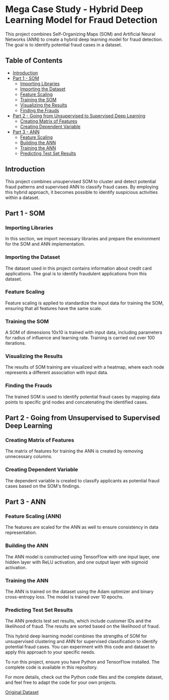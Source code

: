 # Mega Case Study - Hybrid Deep Learning Model for Fraud Detection

This project combines Self-Organizing Maps (SOM) and Artificial Neural Networks (ANN) to create a hybrid deep learning model for fraud detection. The goal is to identify potential fraud cases in a dataset.

## Table of Contents
- [Introduction](#introduction)
- [Part 1 - SOM](#part-1---som)
  - [Importing Libraries](#importing-libraries)
  - [Importing the Dataset](#importing-the-dataset)
  - [Feature Scaling](#feature-scaling)
  - [Training the SOM](#training-the-som)
  - [Visualizing the Results](#visualizing-the-results)
  - [Finding the Frauds](#finding-the-frauds)
- [Part 2 - Going from Unsupervised to Supervised Deep Learning](#part-2---going-from-unsupervised-to-supervised-deep-learning)
  - [Creating Matrix of Features](#creating-matrix-of-features)
  - [Creating Dependent Variable](#creating-dependent-variable)
- [Part 3 - ANN](#part-3---ann)
  - [Feature Scaling](#feature-scaling-ann)
  - [Building the ANN](#building-the-ann)
  - [Training the ANN](#training-the-ann)
  - [Predicting Test Set Results](#predicting-test-set-results)

## Introduction

This project combines unsupervised SOM to cluster and detect potential fraud patterns and supervised ANN to classify fraud cases. By employing this hybrid approach, it becomes possible to identify suspicious activities within a dataset.

## Part 1 - SOM

### Importing Libraries

In this section, we import necessary libraries and prepare the environment for the SOM and ANN implementation.

### Importing the Dataset

The dataset used in this project contains information about credit card applications. The goal is to identify fraudulent applications from this dataset.

### Feature Scaling

Feature scaling is applied to standardize the input data for training the SOM, ensuring that all features have the same scale.

### Training the SOM

A SOM of dimensions 10x10 is trained with input data, including parameters for radius of influence and learning rate. Training is carried out over 100 iterations.

### Visualizing the Results

The results of SOM training are visualized with a heatmap, where each node represents a different association with input data.

### Finding the Frauds

The trained SOM is used to identify potential fraud cases by mapping data points to specific grid nodes and concatenating the identified cases.

## Part 2 - Going from Unsupervised to Supervised Deep Learning

### Creating Matrix of Features

The matrix of features for training the ANN is created by removing unnecessary columns.

### Creating Dependent Variable

The dependent variable is created to classify applicants as potential fraud cases based on the SOM's findings.

## Part 3 - ANN

### Feature Scaling (ANN)

The features are scaled for the ANN as well to ensure consistency in data representation.

### Building the ANN

The ANN model is constructed using TensorFlow with one input layer, one hidden layer with ReLU activation, and one output layer with sigmoid activation.

### Training the ANN

The ANN is trained on the dataset using the Adam optimizer and binary cross-entropy loss. The model is trained over 10 epochs.

### Predicting Test Set Results

The ANN predicts test set results, which include customer IDs and the likelihood of fraud. The results are sorted based on the likelihood of fraud.

This hybrid deep learning model combines the strengths of SOM for unsupervised clustering and ANN for supervised classification to identify potential fraud cases. You can experiment with this code and dataset to apply this approach to your specific needs.

To run this project, ensure you have Python and TensorFlow installed. The complete code is available in this repository.

For more details, check out the Python code files and the complete dataset, and feel free to adapt the code for your own projects.

[Original Dataset](Credit_Card_Applications.csv)
